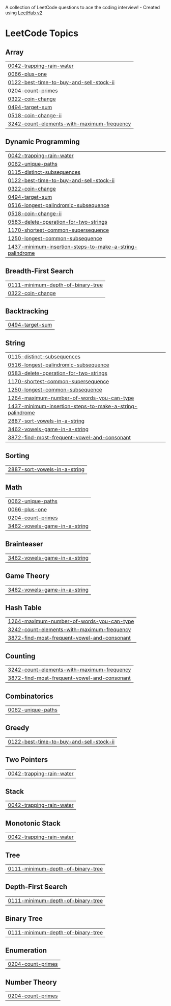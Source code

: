 A collection of LeetCode questions to ace the coding interview! - Created using [LeetHub v2](https://github.com/arunbhardwaj/LeetHub-2.0)
<!---LeetCode Topics Start-->
# LeetCode Topics
## Array
|  |
| ------- |
| [0042-trapping-rain-water](https://github.com/Kishorekalingi/leetcode-Cpp/tree/master/0042-trapping-rain-water) |
| [0066-plus-one](https://github.com/Kishorekalingi/leetcode-Cpp/tree/master/0066-plus-one) |
| [0122-best-time-to-buy-and-sell-stock-ii](https://github.com/Kishorekalingi/leetcode-Cpp/tree/master/0122-best-time-to-buy-and-sell-stock-ii) |
| [0204-count-primes](https://github.com/Kishorekalingi/leetcode-Cpp/tree/master/0204-count-primes) |
| [0322-coin-change](https://github.com/Kishorekalingi/leetcode-Cpp/tree/master/0322-coin-change) |
| [0494-target-sum](https://github.com/Kishorekalingi/leetcode-Cpp/tree/master/0494-target-sum) |
| [0518-coin-change-ii](https://github.com/Kishorekalingi/leetcode-Cpp/tree/master/0518-coin-change-ii) |
| [3242-count-elements-with-maximum-frequency](https://github.com/Kishorekalingi/leetcode-Cpp/tree/master/3242-count-elements-with-maximum-frequency) |
## Dynamic Programming
|  |
| ------- |
| [0042-trapping-rain-water](https://github.com/Kishorekalingi/leetcode-Cpp/tree/master/0042-trapping-rain-water) |
| [0062-unique-paths](https://github.com/Kishorekalingi/leetcode-Cpp/tree/master/0062-unique-paths) |
| [0115-distinct-subsequences](https://github.com/Kishorekalingi/leetcode-Cpp/tree/master/0115-distinct-subsequences) |
| [0122-best-time-to-buy-and-sell-stock-ii](https://github.com/Kishorekalingi/leetcode-Cpp/tree/master/0122-best-time-to-buy-and-sell-stock-ii) |
| [0322-coin-change](https://github.com/Kishorekalingi/leetcode-Cpp/tree/master/0322-coin-change) |
| [0494-target-sum](https://github.com/Kishorekalingi/leetcode-Cpp/tree/master/0494-target-sum) |
| [0516-longest-palindromic-subsequence](https://github.com/Kishorekalingi/leetcode-Cpp/tree/master/0516-longest-palindromic-subsequence) |
| [0518-coin-change-ii](https://github.com/Kishorekalingi/leetcode-Cpp/tree/master/0518-coin-change-ii) |
| [0583-delete-operation-for-two-strings](https://github.com/Kishorekalingi/leetcode-Cpp/tree/master/0583-delete-operation-for-two-strings) |
| [1170-shortest-common-supersequence](https://github.com/Kishorekalingi/leetcode-Cpp/tree/master/1170-shortest-common-supersequence) |
| [1250-longest-common-subsequence](https://github.com/Kishorekalingi/leetcode-Cpp/tree/master/1250-longest-common-subsequence) |
| [1437-minimum-insertion-steps-to-make-a-string-palindrome](https://github.com/Kishorekalingi/leetcode-Cpp/tree/master/1437-minimum-insertion-steps-to-make-a-string-palindrome) |
## Breadth-First Search
|  |
| ------- |
| [0111-minimum-depth-of-binary-tree](https://github.com/Kishorekalingi/leetcode-Cpp/tree/master/0111-minimum-depth-of-binary-tree) |
| [0322-coin-change](https://github.com/Kishorekalingi/leetcode-Cpp/tree/master/0322-coin-change) |
## Backtracking
|  |
| ------- |
| [0494-target-sum](https://github.com/Kishorekalingi/leetcode-Cpp/tree/master/0494-target-sum) |
## String
|  |
| ------- |
| [0115-distinct-subsequences](https://github.com/Kishorekalingi/leetcode-Cpp/tree/master/0115-distinct-subsequences) |
| [0516-longest-palindromic-subsequence](https://github.com/Kishorekalingi/leetcode-Cpp/tree/master/0516-longest-palindromic-subsequence) |
| [0583-delete-operation-for-two-strings](https://github.com/Kishorekalingi/leetcode-Cpp/tree/master/0583-delete-operation-for-two-strings) |
| [1170-shortest-common-supersequence](https://github.com/Kishorekalingi/leetcode-Cpp/tree/master/1170-shortest-common-supersequence) |
| [1250-longest-common-subsequence](https://github.com/Kishorekalingi/leetcode-Cpp/tree/master/1250-longest-common-subsequence) |
| [1264-maximum-number-of-words-you-can-type](https://github.com/Kishorekalingi/leetcode-Cpp/tree/master/1264-maximum-number-of-words-you-can-type) |
| [1437-minimum-insertion-steps-to-make-a-string-palindrome](https://github.com/Kishorekalingi/leetcode-Cpp/tree/master/1437-minimum-insertion-steps-to-make-a-string-palindrome) |
| [2887-sort-vowels-in-a-string](https://github.com/Kishorekalingi/leetcode-Cpp/tree/master/2887-sort-vowels-in-a-string) |
| [3462-vowels-game-in-a-string](https://github.com/Kishorekalingi/leetcode-Cpp/tree/master/3462-vowels-game-in-a-string) |
| [3872-find-most-frequent-vowel-and-consonant](https://github.com/Kishorekalingi/leetcode-Cpp/tree/master/3872-find-most-frequent-vowel-and-consonant) |
## Sorting
|  |
| ------- |
| [2887-sort-vowels-in-a-string](https://github.com/Kishorekalingi/leetcode-Cpp/tree/master/2887-sort-vowels-in-a-string) |
## Math
|  |
| ------- |
| [0062-unique-paths](https://github.com/Kishorekalingi/leetcode-Cpp/tree/master/0062-unique-paths) |
| [0066-plus-one](https://github.com/Kishorekalingi/leetcode-Cpp/tree/master/0066-plus-one) |
| [0204-count-primes](https://github.com/Kishorekalingi/leetcode-Cpp/tree/master/0204-count-primes) |
| [3462-vowels-game-in-a-string](https://github.com/Kishorekalingi/leetcode-Cpp/tree/master/3462-vowels-game-in-a-string) |
## Brainteaser
|  |
| ------- |
| [3462-vowels-game-in-a-string](https://github.com/Kishorekalingi/leetcode-Cpp/tree/master/3462-vowels-game-in-a-string) |
## Game Theory
|  |
| ------- |
| [3462-vowels-game-in-a-string](https://github.com/Kishorekalingi/leetcode-Cpp/tree/master/3462-vowels-game-in-a-string) |
## Hash Table
|  |
| ------- |
| [1264-maximum-number-of-words-you-can-type](https://github.com/Kishorekalingi/leetcode-Cpp/tree/master/1264-maximum-number-of-words-you-can-type) |
| [3242-count-elements-with-maximum-frequency](https://github.com/Kishorekalingi/leetcode-Cpp/tree/master/3242-count-elements-with-maximum-frequency) |
| [3872-find-most-frequent-vowel-and-consonant](https://github.com/Kishorekalingi/leetcode-Cpp/tree/master/3872-find-most-frequent-vowel-and-consonant) |
## Counting
|  |
| ------- |
| [3242-count-elements-with-maximum-frequency](https://github.com/Kishorekalingi/leetcode-Cpp/tree/master/3242-count-elements-with-maximum-frequency) |
| [3872-find-most-frequent-vowel-and-consonant](https://github.com/Kishorekalingi/leetcode-Cpp/tree/master/3872-find-most-frequent-vowel-and-consonant) |
## Combinatorics
|  |
| ------- |
| [0062-unique-paths](https://github.com/Kishorekalingi/leetcode-Cpp/tree/master/0062-unique-paths) |
## Greedy
|  |
| ------- |
| [0122-best-time-to-buy-and-sell-stock-ii](https://github.com/Kishorekalingi/leetcode-Cpp/tree/master/0122-best-time-to-buy-and-sell-stock-ii) |
## Two Pointers
|  |
| ------- |
| [0042-trapping-rain-water](https://github.com/Kishorekalingi/leetcode-Cpp/tree/master/0042-trapping-rain-water) |
## Stack
|  |
| ------- |
| [0042-trapping-rain-water](https://github.com/Kishorekalingi/leetcode-Cpp/tree/master/0042-trapping-rain-water) |
## Monotonic Stack
|  |
| ------- |
| [0042-trapping-rain-water](https://github.com/Kishorekalingi/leetcode-Cpp/tree/master/0042-trapping-rain-water) |
## Tree
|  |
| ------- |
| [0111-minimum-depth-of-binary-tree](https://github.com/Kishorekalingi/leetcode-Cpp/tree/master/0111-minimum-depth-of-binary-tree) |
## Depth-First Search
|  |
| ------- |
| [0111-minimum-depth-of-binary-tree](https://github.com/Kishorekalingi/leetcode-Cpp/tree/master/0111-minimum-depth-of-binary-tree) |
## Binary Tree
|  |
| ------- |
| [0111-minimum-depth-of-binary-tree](https://github.com/Kishorekalingi/leetcode-Cpp/tree/master/0111-minimum-depth-of-binary-tree) |
## Enumeration
|  |
| ------- |
| [0204-count-primes](https://github.com/Kishorekalingi/leetcode-Cpp/tree/master/0204-count-primes) |
## Number Theory
|  |
| ------- |
| [0204-count-primes](https://github.com/Kishorekalingi/leetcode-Cpp/tree/master/0204-count-primes) |
<!---LeetCode Topics End-->